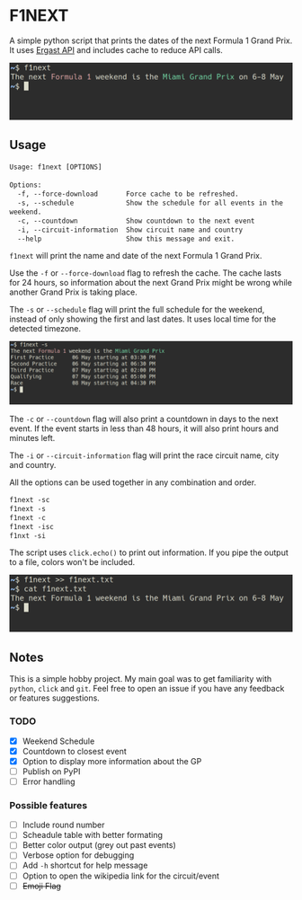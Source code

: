 # F1NEXT

A simple python script that prints the dates of the next Formula 1 Grand Prix.
It uses [Ergast API](https://ergast.com/mrd) and includes cache to reduce API calls.

![Example of output](screenshots/screenshot1.png "Example")

## Usage

```
Usage: f1next [OPTIONS]

Options:
  -f, --force-download       Force cache to be refreshed.
  -s, --schedule             Show the schedule for all events in the weekend.
  -c, --countdown            Show countdown to the next event
  -i, --circuit-information  Show circuit name and country
  --help                     Show this message and exit.

```


`f1next` will print the name and date of the next Formula 1 Grand Prix.

Use the `-f` or `--force-download` flag to refresh the cache.
The cache lasts for 24 hours, so information about the next Grand Prix might be wrong while another Grand Prix is taking place.

The `-s` or `--schedule` flag will print the full schedule for the weekend, instead of only showing the first and last dates.
It uses local time for the detected timezone.

![Example of schedule](screenshots/screenshot_schedule.png "Schedule example")

The `-c` or `--countdown` flag will also print a countdown in days to the next event. If the event starts in less than 48 hours, it will also print hours and minutes left.

The `-i` or `--circuit-information` flag will print the race circuit name, city and country.

All the options can be used together in any combination and order. 

    f1next -sc
    f1next -s
    f1next -c
    f1next -isc
    f1nxt -si

The script uses `click.echo()` to print out information. If you pipe the output to a file, colors won't be included.

![Piping to a file](screenshots/screenshot2.png "Pipe to file")


## Notes

This is a simple hobby project. My main goal was to get familiarity with `python`, `click` and `git`. 
Feel free to open an issue if you have any feedback or features suggestions.

### TODO

- [X] Weekend Schedule 
- [x] Countdown to closest event 
- [X] Option to display more information about the GP 
- [ ] Publish on PyPI
- [ ] Error handling

### Possible features

- [ ] Include round number
- [ ] Scheadule table with better formating
- [ ] Better color output (grey out past events)
- [ ] Verbose option for debugging
- [ ] Add `-h` shortcut for help message
- [ ] Option to open the wikipedia link for the circuit/event
- [ ] ~~Emoji Flag~~
